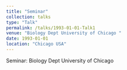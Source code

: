 ```yaml
---
title: "Seminar"
collection: talks
type: "Talk"
permalink: /talks/1993-01-01-Talk1
venue: "Biology Dept University of Chicago "
date: 1993-01-01
location: "Chicago USA"
---
```


Seminar: Biology Dept University of Chicago 
